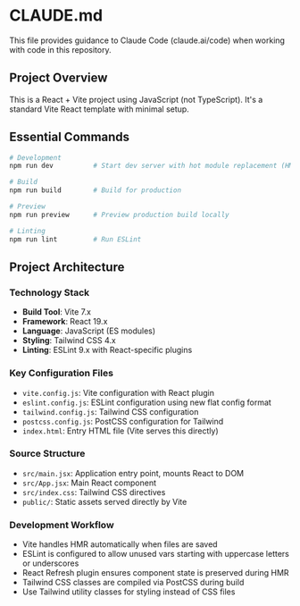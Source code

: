# CLAUDE.md

This file provides guidance to Claude Code (claude.ai/code) when working with code in this repository.

## Project Overview

This is a React + Vite project using JavaScript (not TypeScript). It's a standard Vite React template with minimal setup.

## Essential Commands

```bash
# Development
npm run dev          # Start dev server with hot module replacement (HMR)

# Build
npm run build        # Build for production

# Preview
npm run preview      # Preview production build locally

# Linting
npm run lint         # Run ESLint
```

## Project Architecture

### Technology Stack
- **Build Tool**: Vite 7.x
- **Framework**: React 19.x
- **Language**: JavaScript (ES modules)
- **Styling**: Tailwind CSS 4.x
- **Linting**: ESLint 9.x with React-specific plugins

### Key Configuration Files
- `vite.config.js`: Vite configuration with React plugin
- `eslint.config.js`: ESLint configuration using new flat config format
- `tailwind.config.js`: Tailwind CSS configuration
- `postcss.config.js`: PostCSS configuration for Tailwind
- `index.html`: Entry HTML file (Vite serves this directly)

### Source Structure
- `src/main.jsx`: Application entry point, mounts React to DOM
- `src/App.jsx`: Main React component
- `src/index.css`: Tailwind CSS directives
- `public/`: Static assets served directly by Vite

### Development Workflow
- Vite handles HMR automatically when files are saved
- ESLint is configured to allow unused vars starting with uppercase letters or underscores
- React Refresh plugin ensures component state is preserved during HMR
- Tailwind CSS classes are compiled via PostCSS during build
- Use Tailwind utility classes for styling instead of CSS files